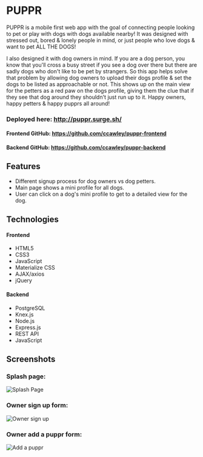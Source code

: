 # PUPPR

PUPPR is a mobile first web app with the goal of connecting people looking to pet or play with dogs with dogs available nearby! It was designed with stressed out, bored & lonely people in mind, or just people who love dogs & want to pet ALL THE DOGS!

I also designed it with dog owners in mind. If you are a dog person, you know that you'll cross a busy street if you see a dog over there but there are sadly dogs who don't like to be pet by strangers. So this app helps solve that problem by allowing dog owners to upload their dogs profile & set the dogs to be listed as approachable or not. This shows up on the main view for the petters as a red paw on the dogs profile, giving them the clue that if they see that dog around they shouldn't just run up to it. Happy owners, happy petters & happy pupprs all around!

### Deployed here: http://puppr.surge.sh/
#### Frontend GitHub: https://github.com/ccawley/puppr-frontend
#### Backend GitHub: https://github.com/ccawley/puppr-backend

## Features
- Different signup process for dog owners vs dog petters.
- Main page shows a mini profile for all dogs.
- User can click on a dog's mini profile to get to a detailed view for the dog.

## Technologies
#### Frontend
- HTML5
- CSS3
- JavaScript
- Materialize CSS
- AJAX/axios
- jQuery

#### Backend
- PostgreSQL
- Knex.js
- Node.js
- Express.js
- REST API
- JavaScript

## Screenshots

### Splash page:
![Splash Page](screenshots/puppr-splash.png)

### Owner sign up form:
![Owner sign up](screenshots/puppr-create-owner.png)

### Owner add a puppr form:
![Add a puppr](screenshots/puppr-create-puppr.png)
